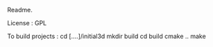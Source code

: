 Readme.

License : GPL

To build projects :
  cd [....]/initial3d
  mkdir build
  cd build
  cmake ..
  make
